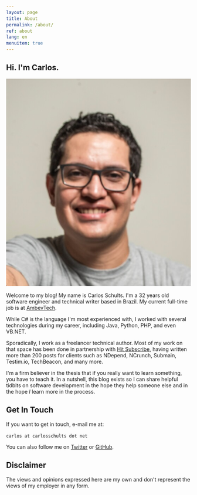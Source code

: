 ```yaml
---
layout: page
title: About
permalink: /about/
ref: about
lang: en
menuitem: true
---
```


## Hi. I'm Carlos.

![Picture by Marcio Sichieri](/img/foto.jpg)

Welcome to my blog! My name is Carlos Schults. I'm a 32 years old software engineer and technical writer based in Brazil. My current full-time job is at [AmbevTech](https://www.ambevtech.com.br/).

While C# is the language I'm most experienced with, I worked with several technologies during my career, including Java, Python, PHP, and even VB.NET.

Sporadically, I work as a freelancer technical author. Most of my work on that space has been done in partnership with  [Hit Subscribe](https://hitsubscribe.com), having written more than 200 posts for clients such as NDepend, NCrunch, Submain, Testim.io, TechBeacon, and many more.

I'm a firm believer in the thesis that if you really want to learn something, you have to teach it. In a nutshell, this blog exists so I can share helpful tidbits on software development in the hope they help someone else and in the hope _I_ learn more in the process.

## Get In Touch

If you want to get in touch, e-mail me at:

`carlos at carlosschults dot net`

You can also follow me on [Twitter](https://twitter.com/carlosschults) or [GitHub](https://github.com/carlosschults).

## Disclaimer

The views and opinions expressed here are my own and don't represent the views of my employer in any form.
